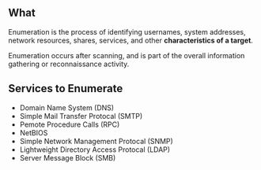 
## What
Enumeration is the process of identifying usernames, system addresses, network resources, shares, services, and other **characteristics of a target**. 

Enumeration occurs after scanning, and is part of the overall information gathering or reconnaissance activity. 

 

## Services to Enumerate
- Domain Name System (DNS)
- Simple Mail Transfer Protocal (SMTP)
- Pemote Procedure Calls (RPC)
- NetBIOS
- Simple Network Management Protocal (SNMP)
- Lightweight Directory Access Protocal (LDAP)
- Server Message Block (SMB)

